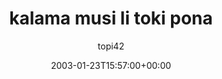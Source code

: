 ---
title: 'kalama musi li toki pona'
posts: 6
hash: 't91'
author: 'topi42'
date: 2003-01-23T15:57:00+00:00
sources:
  - http://forums.tokipona.org/viewtopic.php%3Ft=91.html
---